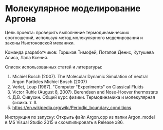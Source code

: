 # Молекулярное моделирование Аргона
Цель проекта: проверить выполнение термодинамических соотношений, используя метод молекулярного моделирования и законы Ньютоновской механики.

Команда разработчиков: Горшков Тимофей, Потапов Денис, Кутушева Алиса, Лапа Ксения.

Список использованных статей и литературы: 
1) Michiel Bosch (2007). The Molecular Dynamic Simulation of neutral Argon Particles Michiel Bosch (2007) 
2) Verlet, Loup (1967). "Computer "Experiments" on Classical Fluids
3) Victor Ruhle (August 8, 2007). Berendsen and Nose-Hoover thermostats 
4) Д.В. Сивухин. Общий курс физики. Термодинамика и молекулярная физика. т. II. 
5) https://en.wikipedia.org/wiki/Periodic_boundary_conditions

Инструкция по запуску:
  Открыть файл Argon.cpp из папки Argon_model в MS Visual Studio 2015 и скомпилировать в Release x86.


